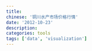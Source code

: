 ```yaml
---
title:
chinese: '铜川水产市场价格行情'
date: '2012-10-23'
description:
categories: tools
tags: ['data', 'visualization']
---
```

<div id="market" style="height: 400px; overflow: auto;">
</div>
<div class="modal" id="graphModal" tabindex="-1" role="dialog" aria-labelledby="graphModalLabel" aria-hidden="true" style="display: none">
</div>
<script type="text/template" id="graph-template">
      <div class="modal-header">
        <button type="button" class="close" data-dismiss="modal" aria-hidden="true">×</button>
        <h3 id="graphModalLabel"><%= name %></h3>
      </div>
      <div class="modal-body">
        <div id="morris"></div>
      </div>
      <div class="modal-footer">
        <button class="btn btn-primary" data-dismiss="modal" aria-hidden="true">Close</button>
      </div>
</script>
<div>
    <script src="/assets/twitter/javascripts/jquery-1.8.1.min.js"></script>
    <script src="/assets/twitter/javascripts/bootstrap.min.js"></script>
    <script src="/assets/twitter/javascripts/underscore-min.js"></script>
    <script src="/assets/twitter/javascripts/wind-all-0.7.3.js"></script>
    <script src="/assets/twitter/javascripts/raphael-min.js"></script>
    <script src="/assets/twitter/javascripts/morris.min.js"></script>
    <script src="/assets/twitter/javascripts/json-to-table.js"></script>
    <script type="text/javascript">
    (function(){
        var root=this;
        var Aqua=root.Aqua={};
        var getJSONAsync = function (url) {
            return Wind.Async.Task.create(function (t) {
                $.getJSON(url, function (data) {
                    t.complete("success", data);
                });
            });
        };
        var intersectAsync = eval(Wind.compile("async", function () {
              var data=$await(Wind.Async.Task.whenAll({
                      market: getJSONAsync('/aqua/market.json'),
                      trend: getJSONAsync('/aqua/trend.json')
                  }));
              return {
                  market: data.market,
                  trend: data.trend
              };
        }));
        var trend=Aqua.trend=[];
        Aqua.graph = function(fish) {
            var template=_.template($('#graph-template').html());
            $('#graphModal').html(template({name: fish}));
            $('#graphModal').modal();
            var data=_.find(trend, function(t) { return t.fish==fish});
            var keys=_.sortBy(_.keys(data.prices), function(date){
                return Date(date);
            });
            var plot=[];
            for (i=0; i<keys.length; i++)
            {
                var key=keys[i];
                plot[i]={key:data.prices[key]};
            };
            var plot=_.map(data.prices, function(num){ return {'p': num, 't': key};});
            $('#graphModal').on('shown', function () {
                Morris.Line({
                  element: 'morris',
                  data: plot,
                  xkey: 't',
                  ykeys: ['p'],
                  labels: ['Price']
                });
            });
        };
        var composeJavascriptLink = function(message) {
            js= "javascript:Aqua.graph('{0}');";
            return js.format(message);
        };
        var intepretJavascriptLink = function(url) {
            var pattern=/^javascript:Aqua.graph\(\'([\s\S]*)\'\);$/;
            var message=url.match(pattern)[1];
            var link = '<a class="btn btn-primary" href="{0}">' + message + '</a>';
            return link.format(url);
        };
        var populateAsync = eval(Wind.compile("async", function () {
               var data=$await(intersectAsync());
               var market=_.map(data.market, function(num){ return {'product': composeJavascriptLink(num.fish), 'price': num.price, 'date': num.date}; });
               trend=data.trend;
               $("#market").html(ConvertJsonToTable(market, 'jsonTable', 'table table-striped table-condensed', intepretJavascriptLink));
         }));
         populateAsync().start();
    })();
    </script>
</div>